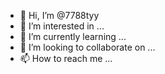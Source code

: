 - 👋 Hi, I’m @7788tyy
- 👀 I’m interested in ...
- 🌱 I’m currently learning ...
- 💞️ I’m looking to collaborate on ...
- 📫 How to reach me ...

<!---
7788tyy/7788tyy is a ✨ special ✨ repository because its `README.md` (this file) appears on your GitHub profile.
You can click the Preview link to take a look at your changes.
--->
